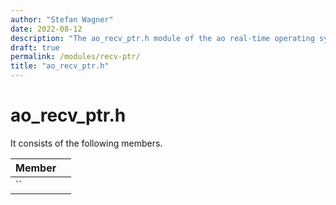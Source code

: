 ```yaml
---
author: "Stefan Wagner"
date: 2022-08-12
description: "The ao_recv_ptr.h module of the ao real-time operating system."
draft: true
permalink: /modules/recv-ptr/
title: "ao_recv_ptr.h"
---
```


# ao_recv_ptr.h

It consists of the following members.

| Member | |
|--------|-|
| `` | |

